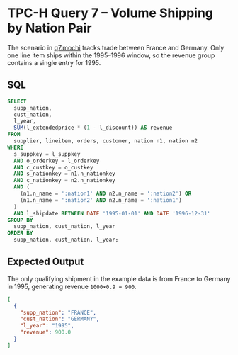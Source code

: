 # TPC-H Query 7 – Volume Shipping by Nation Pair

The scenario in [q7.mochi](./q7.mochi) tracks trade between France and Germany. Only one line item ships within the 1995–1996 window, so the revenue group contains a single entry for 1995.

## SQL
```sql
SELECT
  supp_nation,
  cust_nation,
  l_year,
  SUM(l_extendedprice * (1 - l_discount)) AS revenue
FROM
  supplier, lineitem, orders, customer, nation n1, nation n2
WHERE
  s_suppkey = l_suppkey
  AND o_orderkey = l_orderkey
  AND c_custkey = o_custkey
  AND s_nationkey = n1.n_nationkey
  AND c_nationkey = n2.n_nationkey
  AND (
    (n1.n_name = ':nation1' AND n2.n_name = ':nation2') OR
    (n1.n_name = ':nation2' AND n2.n_name = ':nation1')
  )
  AND l_shipdate BETWEEN DATE '1995-01-01' AND DATE '1996-12-31'
GROUP BY
  supp_nation, cust_nation, l_year
ORDER BY
  supp_nation, cust_nation, l_year;
```

## Expected Output
The only qualifying shipment in the example data is from France to Germany in 1995, generating revenue `1000×0.9 = 900`.
```json
[
  {
    "supp_nation": "FRANCE",
    "cust_nation": "GERMANY",
    "l_year": "1995",
    "revenue": 900.0
  }
]
```
